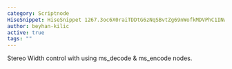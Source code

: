 ```yaml
---
category: Scriptnode
HiseSnippet: HiseSnippet 1267.3oc6X0raiTDDtG6zNqSBvtZg69nWofkMDVPhC1INwfE3Dq3PXQBoPmYZa2xyz8nYZmDCh6baOGNwi.W4VDuB7..OB6ENCUM8X6YbryOVY2KvXIK2UWU0ecUeU0831AJadXnJfXk+nQ9bh0FzNij5906yDRRycIVuMsEKTyCJXDsyHeVXH2gXYk8yPAV4WgD87pp6vbYRa9TQDxwJgM+KEdB8Tosq8EBW2FLG9QBuDZuUsl1JYckqZHfmrzxDel8.VO99LTsLThUt8bDZUPGMSyCIVqrixYTm9pykF8OVDJN0kiCpP5.NxHtgx0AQLJkTuuv0o838cHA7R6oQgrlnv6RaIbDSjOMZ73nIJL0hjwCqLogW1TvqRR3UNA7lCjrR.oULP5IzN1ABe8zYP7rNsoDRNcYPXOITL5RrthVWAJH0k7XC3MBfASLn3yKWdyBvWO6S6NTZqEJYAkbeklefr3yV6GVK+Z+3ZElcptcm6b3xDnbc4AycZLSGbSFVTNz6TdvlENi4NjOQQX6mNlRWbLMYJ21rqSnnR1TJzG3ykKhHPhCUvu9pl6xzLLQDKCzymGnEHDr1keFvpMok7zc4gCzJefWesbFvVTNCcY5zTHrtIdBHFjJugIGYnPOJYc0CFu5tBwmPaKz18mOFyLGLBQpWGXLtZ7sn60sK2VOEfqPa7h2bkdqEW5AqIt3aDOrPiWTYtEc+DcJA2Of6yB3GoZ6xFULj446xODv3lEN0UYOni364Wupv2.gcPMJZ2mIkb2vko3I2cNpT4lSJGpFpExdsX5.wEPU39C85.sos40iQGHyJCVCYFWFGi7hNboSzf+AdhmrBN1JdxJimLQ429b84pfAQoi3eC6ESrOLJHeR2KpP110UcdckmuHlkB4fHYsUti76qjBaTjQiwHcaO0PXQhg6myBOhIbQZ8w7fvHmrJsbI3CPo2W4.AmbMX1PPbTaltOVaf8V.hHOnj8DBYJbkjSftX7QZlHB.GObahGng4h1r.37MnmL1ZIiU1DsZLrQbDTqkwrNMCOFm0l4RNFy1nQDbUP0iQLEU8QzK5BmwFPRA+GGAefyTJd16NXmAZYlAZuCRJRrYhQmINSlQ4bXaG9XcxSO3LdfKCZh14bryyQrfdbczpjTPbCYIOh+GldX7tuoC58dXhYBXLxhttBYY72pQ9qx7cXhsLluFOBrpkPNdCNoOYK1EyH6UU6n49Xifj50Y.+bShKolXnaUpwASbyOeI97mU2dnV4AE5NSnDwLgUoFh5sviWZlv8jjlMAzVm5EdhC2FkjBdOkFXZ4TZpB2C.lII.SkhRGX7F5pEKNvXldYCLysrLlalZIWGVx.dod2yrvh2j.NtQd32b004g.mKMO7Wt7xeq503gW06WeuZlMRD++ZdIMMLANxcmpGp8xZ2Ib7cOc2+npgB0wSoz8AtxrfYqZ2x5+PDG1fdHOjqmonbruRS2LsQ9+b++Qx8KpuSTWOt7V55EqvCSWuENH0QV4LzzuV3.n4g+3qIl92E+1W96z+p5c632I2jI04uiOGjriRMviEccwk6E2dSb4VOlcf5j36dga0GEIApVkQ+6F4osvwEpPNK9dS3sPIdBGwI113a779v6rNea9fkvlObIrYqkvlOZIr44KgMe7RXymbi1f+QOw8yP5HHn8dQjKKq8jL30lhpHI+KXAjGdC
author: beyhan-kilic
active: true
tags: ""
---
```

Stereo Width control with using ms_decode & ms_encode nodes.
